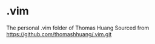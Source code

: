 # .vim
The personal .vim folder of Thomas Huang
Sourced from https://github.com/thomashhuang/.vim.git
